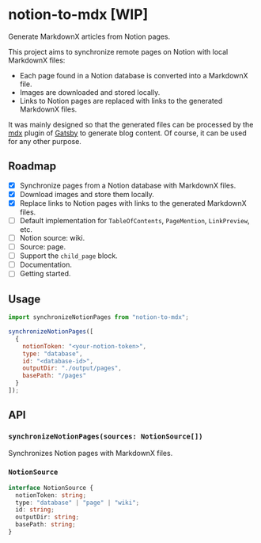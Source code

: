 # notion-to-mdx [WIP]

Generate MarkdownX articles from Notion pages.

This project aims to synchronize remote pages on Notion with local MarkdownX files:

- Each page found in a Notion database is converted into a MarkdownX file.
- Images are downloaded and stored locally.
- Links to Notion pages are replaced with links to the generated MarkdownX files.

It was mainly designed so that the generated files can be processed by the [mdx](https://www.gatsbyjs.com/plugins/gatsby-plugin-mdx/) plugin of [Gatsby](https://www.gatsbyjs.com/) to generate blog content. Of course, it can be used for any other purpose.

## Roadmap

- [x] Synchronize pages from a Notion database with MarkdownX files.
- [x] Download images and store them locally.
- [x] Replace links to Notion pages with links to the generated MarkdownX files.
- [ ] Default implementation for `TableOfContents`, `PageMention`, `LinkPreview`, etc.
- [ ] Notion source: wiki.
- [ ] Source: page.
- [ ] Support the `child_page` block.
- [ ] Documentation.
- [ ] Getting started.

## Usage

```js
import synchronizeNotionPages from "notion-to-mdx";

synchronizeNotionPages([
  {
    notionToken: "<your-notion-token>",
    type: "database",
    id: "<database-id>",
    outputDir: "./output/pages",
    basePath: "/pages"
  }
]);
```

## API

### `synchronizeNotionPages(sources: NotionSource[])`

Synchronizes Notion pages with MarkdownX files.

### `NotionSource`

```ts
interface NotionSource {
  notionToken: string;
  type: "database" | "page" | "wiki";
  id: string;
  outputDir: string;
  basePath: string;
}
```